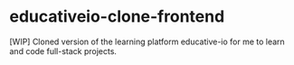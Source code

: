 # educativeio-clone-frontend
[WIP] Cloned version of the learning platform educative-io for me to learn and code full-stack projects.
